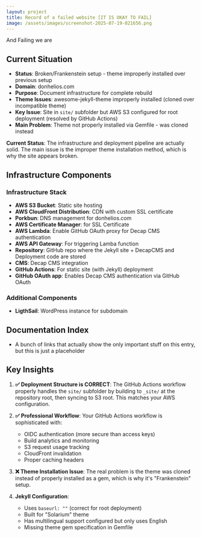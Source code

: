 ```yaml
---
layout: project
title: Record of a failed website [IT IS OKAY TO FAIL]
image: /assets/images/screenshot-2025-07-19-021656.png
---
```

And Failing we are

## Current Situation

* **Status**: Broken/Frankenstein setup - theme improperly installed over previous setup
* **Domain**: donhelios.com
* **Purpose**: Document infrastructure for complete rebuild
* **Theme Issues**: awesome-jekyll-theme improperly installed (cloned over incompatible theme)
* **Key Issue**: Site in `site/` subfolder but AWS S3 configured for root deployment (resolved by GitHub Actions)
* **Main Problem**: Theme not properly installed via Gemfile - was cloned instead

**Current Status**: The infrastructure and deployment pipeline are actually solid. The main issue is the improper theme installation method, which is why the site appears broken.

## Infrastructure Components

### Infrastructure Stack

* **AWS S3 Bucket**: Static site hosting
* **AWS CloudFront Distribution**: CDN with custom SSL certificate
* **Porkbun**: DNS management for donhelios.com
* **AWS Certificate Manager**: for SSL Certificate
* **AWS Lambda**: Enable GitHub OAuth proxy for Decap CMS authentication
* **AWS API Gateway**: For triggering Lamba function
* **Repository**: GitHub repo where the Jekyll site + DecapCMS and Deployment code are stored
* **CMS**: Decap CMS integration
* **GitHub Actions**: For static site (with Jekyll) deployment
* **GitHub OAuth app**: Enables Decap CMS authentication via GitHub OAuth

### Additional Components

* **LigthSail**: WordPress instance for subdomain

## Documentation Index

* A bunch of links that actually show the only important stuff on this entry, but this is just a placeholder

## Key Insights

1. **✅ Deployment Structure is CORRECT**: The GitHub Actions workflow properly handles the `site/` subfolder by building to `_site/` at the repository root, then syncing to S3 root. This matches your AWS configuration.
2. **✅ Professional Workflow**: Your GitHub Actions workflow is sophisticated with:

   * OIDC authentication (more secure than access keys)
   * Build analytics and monitoring
   * S3 request usage tracking
   * CloudFront invalidation
   * Proper caching headers
3. **❌ Theme Installation Issue**: The real problem is the theme was cloned instead of properly installed as a gem, which is why it's "Frankenstein" setup.
4. **Jekyll Configuration**:

   * Uses `baseurl: ""` (correct for root deployment)
   * Built for "Solarium" theme
   * Has multilingual support configured but only uses English
   * Missing theme gem specification in Gemfile
